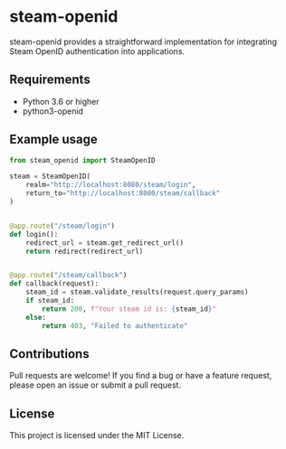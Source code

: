 # steam-openid

steam-openid provides a straightforward implementation for integrating Steam OpenID authentication into applications.

## Requirements

- Python 3.6 or higher
- python3-openid

## Example usage
```python
from steam_openid import SteamOpenID

steam = SteamOpenID(
    realm="http://localhost:8080/steam/login",
    return_to="http://localhost:8080/steam/callback"
)


@app.route("/steam/login")
def login():
    redirect_url = steam.get_redirect_url()
    return redirect(redirect_url)


@app.route("/steam/callback")
def callback(request):
    steam_id = steam.validate_results(request.query_params)
    if steam_id:
        return 200, f"Your steam id is: {steam_id}"
    else:
        return 403, "Failed to authenticate"
```

## Contributions

Pull requests are welcome! If you find a bug or have a feature request, please open an issue or submit a pull request.

## License

This project is licensed under the MIT License.

